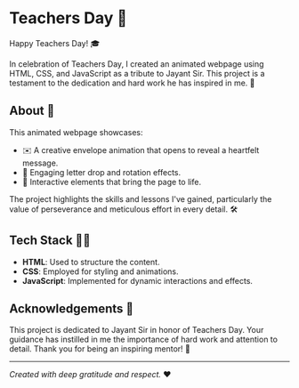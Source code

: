 # Teachers Day 🎉

Happy Teachers Day! 🎓

In celebration of Teachers Day, I created an animated webpage using HTML, CSS, and JavaScript as a tribute to Jayant Sir. This project is a testament to the dedication and hard work he has inspired in me. 💪

## About 🌟

This animated webpage showcases:

- ✉️ A creative envelope animation that opens to reveal a heartfelt message.
- 📜 Engaging letter drop and rotation effects.
- 🎨 Interactive elements that bring the page to life.

The project highlights the skills and lessons I've gained, particularly the value of perseverance and meticulous effort in every detail. 🛠️

## Tech Stack 🧑‍💻

- **HTML**: Used to structure the content.
- **CSS**: Employed for styling and animations.
- **JavaScript**: Implemented for dynamic interactions and effects.

## Acknowledgements 🙏

This project is dedicated to Jayant Sir in honor of Teachers Day. Your guidance has instilled in me the importance of hard work and attention to detail. Thank you for being an inspiring mentor! 🌟

---

*Created with deep gratitude and respect.* ❤️

